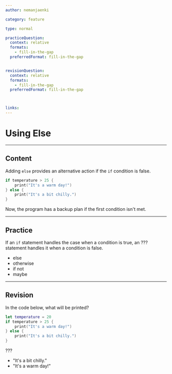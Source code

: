 ```yaml
---
author: nemanjaenki

category: feature

type: normal

practiceQuestion:
  context: relative
  formats:
    - fill-in-the-gap
  preferredFormat: fill-in-the-gap


revisionQuestion:
  context: relative
  formats:
    - fill-in-the-gap
  preferredFormat: fill-in-the-gap



links:
---
```


# Using Else

---
## Content

Adding `else` provides an alternative action if the `if` condition is false.

```swift
if temperature > 25 {
    print("It's a warm day!")
} else {
    print("It's a bit chilly.")
}
```

Now, the program has a backup plan if the first condition isn't met.

---
## Practice

If an `if` statement handles the case when a condition is true, an ??? statement
handles it when a condition is false.

- else
- otherwise
- if not
- maybe

---
## Revision

In the code below, what will be printed?

```swift
let temperature = 20
if temperature > 25 {
    print("It's a warm day!")
} else {
    print("It's a bit chilly.")
}
```

???

- "It's a bit chilly."
- "It's a warm day!"
